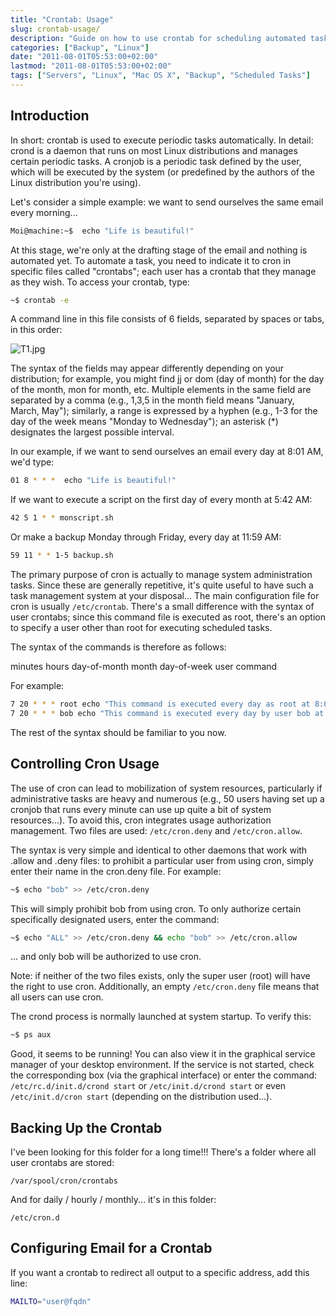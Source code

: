 ```yaml
---
title: "Crontab: Usage"
slug: crontab-usage/
description: "Guide on how to use crontab for scheduling automated tasks on Linux systems"
categories: ["Backup", "Linux"]
date: "2011-08-01T05:53:00+02:00"
lastmod: "2011-08-01T05:53:00+02:00"
tags: ["Servers", "Linux", "Mac OS X", "Backup", "Scheduled Tasks"]
---
```


## Introduction

In short: crontab is used to execute periodic tasks automatically.
In detail: crond is a daemon that runs on most Linux distributions and manages certain periodic tasks. A cronjob is a periodic task defined by the user, which will be executed by the system (or predefined by the authors of the Linux distribution you're using).

Let's consider a simple example: we want to send ourselves the same email every morning...

```bash
Moi@machine:~$  echo "Life is beautiful!"
```

At this stage, we're only at the drafting stage of the email and nothing is automated yet. To automate a task, you need to indicate it to cron in specific files called "crontabs"; each user has a crontab that they manage as they wish. To access your crontab, type:

```bash
~$ crontab -e
```

A command line in this file consists of 6 fields, separated by spaces or tabs, in this order:

![T1.jpg](../../static/images/t1.avif)

The syntax of the fields may appear differently depending on your distribution; for example, you might find jj or dom (day of month) for the day of the month, mon for month, etc. Multiple elements in the same field are separated by a comma (e.g., 1,3,5 in the month field means "January, March, May"); similarly, a range is expressed by a hyphen (e.g., 1-3 for the day of the week means "Monday to Wednesday"); an asterisk (\*) designates the largest possible interval.

In our example, if we want to send ourselves an email every day at 8:01 AM, we'd type:

```bash
01 8 * * *  echo "Life is beautiful!"
```

If we want to execute a script on the first day of every month at 5:42 AM:

```bash
42 5 1 * * monscript.sh
```

Or make a backup Monday through Friday, every day at 11:59 AM:

```bash
59 11 * * 1-5 backup.sh
```

The primary purpose of cron is actually to manage system administration tasks. Since these are generally repetitive, it's quite useful to have such a task management system at your disposal... The main configuration file for cron is usually `/etc/crontab`. There's a small difference with the syntax of user crontabs; since this command file is executed as root, there's an option to specify a user other than root for executing scheduled tasks.

The syntax of the commands is therefore as follows:

minutes hours day-of-month month day-of-week user command

For example:

```bash
7 20 * * * root echo "This command is executed every day as root at 8:07 PM"
7 20 * * * bob echo "This command is executed every day by user bob at 8:07 PM"
```

The rest of the syntax should be familiar to you now.

## Controlling Cron Usage

The use of cron can lead to mobilization of system resources, particularly if administrative tasks are heavy and numerous (e.g., 50 users having set up a cronjob that runs every minute can use up quite a bit of system resources...). To avoid this, cron integrates usage authorization management. Two files are used: `/etc/cron.deny` and `/etc/cron.allow`.

The syntax is very simple and identical to other daemons that work with .allow and .deny files: to prohibit a particular user from using cron, simply enter their name in the cron.deny file. For example:

```bash
~$ echo "bob" >> /etc/cron.deny
```

This will simply prohibit bob from using cron. To only authorize certain specifically designated users, enter the command:

```bash
~$ echo "ALL" >> /etc/cron.deny && echo "bob" >> /etc/cron.allow
```

... and only bob will be authorized to use cron.

Note: if neither of the two files exists, only the super user (root) will have the right to use cron. Additionally, an empty `/etc/cron.deny` file means that all users can use cron.

The crond process is normally launched at system startup. To verify this:

```bash
~$ ps aux
```

Good, it seems to be running! You can also view it in the graphical service manager of your desktop environment. If the service is not started, check the corresponding box (via the graphical interface) or enter the command:
`/etc/rc.d/init.d/crond start` or `/etc/init.d/crond start` or even `/etc/init.d/cron start` (depending on the distribution used...).

## Backing Up the Crontab

I've been looking for this folder for a long time!!! There's a folder where all user crontabs are stored:

`/var/spool/cron/crontabs`

And for daily / hourly / monthly... it's in this folder:

`/etc/cron.d`

## Configuring Email for a Crontab

If you want a crontab to redirect all output to a specific address, add this line:

```bash
MAILTO="user@fqdn"
```
